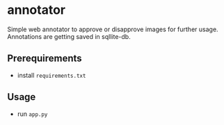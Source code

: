 # annotator

Simple web annotator to approve or disapprove images for further usage. Annotations are getting saved in sqllite-db.

## Prerequirements

- install `requirements.txt`

## Usage

- run `app.py`